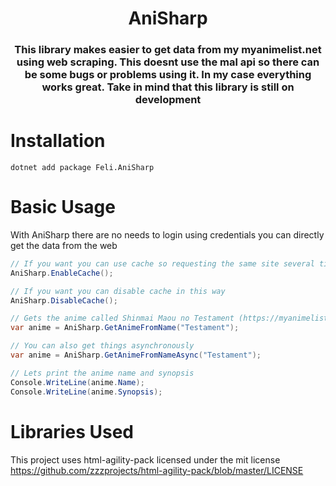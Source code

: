 <h1 align="center">AniSharp</h1>
<h3 align="center">This library makes easier to get data from my myanimelist.net using web scraping. This doesnt use the mal api so there can be some bugs or problems using it. In my case everything works great. Take in mind that this library is still on development</h3>

# Installation 
```
dotnet add package Feli.AniSharp
```

# Basic Usage
With AniSharp there are no needs to login using credentials you can directly get the data from the web

```csharp
// If you want you can use cache so requesting the same site several times will be faster
AniSharp.EnableCache();

// If you want you can disable cache in this way
AniSharp.DisableCache();

// Gets the anime called Shinmai Maou no Testament (https://myanimelist.net/anime/23233/Shinmai_Maou_no_Testament)
var anime = AniSharp.GetAnimeFromName("Testament");

// You can also get things asynchronously
var anime = AniSharp.GetAnimeFromNameAsync("Testament");

// Lets print the anime name and synopsis
Console.WriteLine(anime.Name);
Console.WriteLine(anime.Synopsis);
```

# Libraries Used
This project uses html-agility-pack licensed under the mit license https://github.com/zzzprojects/html-agility-pack/blob/master/LICENSE
